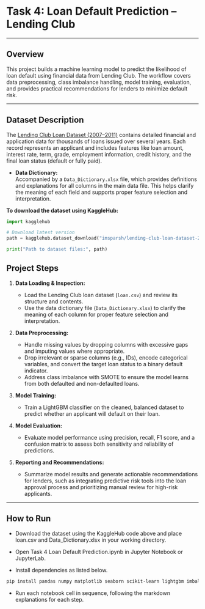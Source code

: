 # Task 4: Loan Default Prediction – Lending Club

---

## Overview

This project builds a machine learning model to predict the likelihood of loan default using financial data from Lending Club. The workflow covers data preprocessing, class imbalance handling, model training, evaluation, and provides practical recommendations for lenders to minimize default risk.

---

## Dataset Description

The [Lending Club Loan Dataset (2007–2011)](https://www.kaggle.com/datasets/imsparsh/lending-club-loan-dataset-2007-2011) contains detailed financial and application data for thousands of loans issued over several years. Each record represents an applicant and includes features like loan amount, interest rate, term, grade, employment information, credit history, and the final loan status (default or fully paid).

- **Data Dictionary:**  
  Accompanied by a `Data_Dictionary.xlsx` file, which provides definitions and explanations for all columns in the main data file. This helps clarify the meaning of each field and supports proper feature selection and interpretation.

**To download the dataset using KaggleHub:**
```python
import kagglehub

# Download latest version
path = kagglehub.dataset_download("imsparsh/lending-club-loan-dataset-2007-2011")

print("Path to dataset files:", path)
```
## Project Steps

1. **Data Loading & Inspection:**
   - Load the Lending Club loan dataset (`loan.csv`) and review its structure and contents.
   - Use the data dictionary file (`Data_Dictionary.xlsx`) to clarify the meaning of each column for proper feature selection and interpretation.

2. **Data Preprocessing:**
   - Handle missing values by dropping columns with excessive gaps and imputing values where appropriate.
   - Drop irrelevant or sparse columns (e.g., IDs), encode categorical variables, and convert the target loan status to a binary default indicator.
   - Address class imbalance with SMOTE to ensure the model learns from both defaulted and non-defaulted loans.

3. **Model Training:**
   - Train a LightGBM classifier on the cleaned, balanced dataset to predict whether an applicant will default on their loan.

4. **Model Evaluation:**
   - Evaluate model performance using precision, recall, F1 score, and a confusion matrix to assess both sensitivity and reliability of predictions.

5. **Reporting and Recommendations:**
   - Summarize model results and generate actionable recommendations for lenders, such as integrating predictive risk tools into the loan approval process and prioritizing manual review for high-risk applicants.

---

## How to Run
  - Download the dataset using the KaggleHub code above and place loan.csv and Data_Dictionary.xlsx in your working directory.

  - Open Task 4 Loan Default Prediction.ipynb in Jupyter Notebook or JupyterLab.

  - Install dependencies as listed below.
```bash
pip install pandas numpy matplotlib seaborn scikit-learn lightgbm imbalanced-learn
```
  - Run each notebook cell in sequence, following the markdown explanations for each step.
